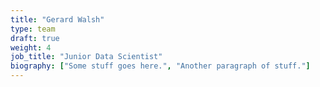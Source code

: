```yaml
---
title: "Gerard Walsh"
type: team
draft: true
weight: 4
job_title: "Junior Data Scientist"
biography: ["Some stuff goes here.", "Another paragraph of stuff."]
---
```

